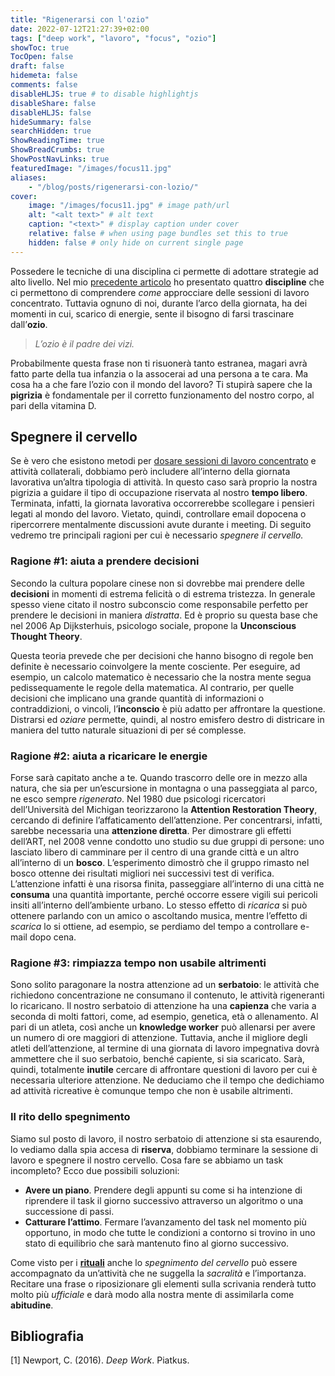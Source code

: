 ```yaml
---
title: "Rigenerarsi con l'ozio"
date: 2022-07-12T21:27:39+02:00
tags: ["deep work", "lavoro", "focus", "ozio"]
showToc: true
TocOpen: false
draft: false
hidemeta: false
comments: false
disableHLJS: true # to disable highlightjs
disableShare: false
disableHLJS: false
hideSummary: false
searchHidden: true
ShowReadingTime: true
ShowBreadCrumbs: true
ShowPostNavLinks: true
featuredImage: "/images/focus11.jpg"
aliases:
    - "/blog/posts/rigenerarsi-con-lozio/"
cover:
    image: "/images/focus11.jpg" # image path/url
    alt: "<alt text>" # alt text
    caption: "<text>" # display caption under cover
    relative: false # when using page bundles set this to true
    hidden: false # only hide on current single page
---
```

Possedere le tecniche di una disciplina ci permette di adottare strategie ad alto livello. Nel mio [precedente articolo](/blog/posts/le-quattro-discipline-dellesecuzione/) ho presentato quattro **discipline** che ci permettono di comprendere *come* approcciare delle sessioni di lavoro concentrato. Tuttavia ognuno di noi, durante l’arco della giornata, ha dei momenti in cui, scarico di energie, sente il bisogno di farsi trascinare dall’**ozio**.

> *L’ozio è il padre dei vizi.*
> 

Probabilmente questa frase non ti risuonerà tanto estranea, magari avrà fatto parte della tua infanzia o la assocerai ad una persona a te cara. Ma cosa ha a che fare l’ozio con il mondo del lavoro? Ti stupirà sapere che la **pigrizia** è fondamentale per il corretto funzionamento del nostro corpo, al pari della vitamina D.

## Spegnere il cervello

Se è vero che esistono metodi per [dosare sessioni di lavoro concentrato](/blog/posts/strategie-per-dosare-la-concentrazione/) e attività collaterali, dobbiamo però includere all’interno della giornata lavorativa un’altra tipologia di attività. In questo caso sarà proprio la nostra pigrizia a guidare il tipo di occupazione riservata al nostro **tempo libero**. Terminata, infatti, la giornata lavorativa occorrerebbe scollegare i pensieri legati al mondo del lavoro. Vietato, quindi, controllare email dopocena o ripercorrere mentalmente discussioni avute durante i meeting. Di seguito vedremo tre principali ragioni per cui è necessario *spegnere il cervello.*

### Ragione #1: aiuta a prendere decisioni

Secondo la cultura popolare cinese non si dovrebbe mai prendere delle **decisioni** in momenti di estrema felicità o di estrema tristezza. In generale spesso viene citato il nostro subconscio come responsabile perfetto per prendere le decisioni in maniera *distratta*. Ed è proprio su questa base che nel 2006 Ap Dijksterhuis, psicologo sociale, propone la **Unconscious Thought Theory**. 

Questa teoria prevede che per decisioni che hanno bisogno di regole ben definite è necessario coinvolgere la mente cosciente. Per eseguire, ad esempio, un calcolo matematico è necessario che la nostra mente segua pedissequamente le regole della matematica. Al contrario, per quelle decisioni che implicano una grande quantità di informazioni o contraddizioni, o vincoli, l’**inconscio** è più adatto per affrontare la questione. Distrarsi ed *oziare* permette, quindi, al nostro emisfero destro di districare in maniera del tutto naturale situazioni di per sé complesse.

### Ragione #2: aiuta a ricaricare le energie

Forse sarà capitato anche a te. Quando trascorro delle ore in mezzo alla natura, che sia per un’escursione in montagna o una passeggiata al parco, ne esco sempre *rigenerato*. Nel 1980 due psicologi ricercatori dell’Università del Michigan teorizzarono la **Attention Restoration Theory**, cercando di definire l’affaticamento dell’attenzione. Per concentrarsi, infatti, sarebbe necessaria una **attenzione diretta**. Per dimostrare gli effetti dell’ART, nel 2008 venne condotto uno studio su due gruppi di persone: uno lasciato libero di camminare per il centro di una grande città e un altro all’interno di un **bosco**. L’esperimento dimostrò che il gruppo rimasto nel bosco ottenne dei risultati migliori nei successivi test di verifica. L’attenzione infatti è una risorsa finita, passeggiare all’interno di una città ne **consuma** una quantità importante, perché occorre essere vigili sui pericoli insiti all’interno dell’ambiente urbano. Lo stesso effetto di *ricarica* si può ottenere parlando con un amico o ascoltando musica, mentre l’effetto di *scarica* lo si ottiene, ad esempio, se perdiamo del tempo a controllare e-mail dopo cena.

### Ragione #3: rimpiazza tempo non usabile altrimenti

Sono solito paragonare la nostra attenzione ad un **serbatoio**: le attività che richiedono concentrazione ne consumano il contenuto, le attività rigeneranti lo ricaricano. Il nostro serbatoio di attenzione ha una **capienza** che varia a seconda di molti fattori, come, ad esempio, genetica, età o allenamento. Al pari di un atleta, così anche un **knowledge worker** può allenarsi per avere un numero di ore maggiori di attenzione. Tuttavia, anche il migliore degli atleti dell’attenzione, al termine di una giornata di lavoro impegnativa dovrà ammettere che il suo serbatoio, benché capiente, si sia scaricato. Sarà, quindi, totalmente **inutile** cercare di affrontare questioni di lavoro per cui è necessaria ulteriore attenzione. Ne deduciamo che il tempo che dedichiamo ad attività ricreative è comunque tempo che non è usabile altrimenti.

### Il rito dello spegnimento

Siamo sul posto di lavoro, il nostro serbatoio di attenzione si sta esaurendo, lo vediamo dalla spia accesa di **riserva**, dobbiamo terminare la sessione di lavoro e spegnere il nostro cervello. Cosa fare se abbiamo un task incompleto? Ecco due possibili soluzioni:

- **Avere un piano**. Prendere degli appunti su come si ha intenzione di riprendere il task il giorno successivo attraverso un algoritmo o una successione di passi.
- **Catturare l’attimo**. Fermare l’avanzamento del task nel momento più opportuno, in modo che tutte le condizioni a contorno si trovino in uno stato di equilibrio che sarà mantenuto fino al giorno successivo.

Come visto per i [**rituali**](/blog/posts/il-rito-della-concentrazione/)  anche lo *spegnimento del cervello* può essere accompagnato da un’attività che ne suggella la *sacralità* e l’importanza. Recitare una frase o riposizionare gli elementi sulla scrivania renderà tutto molto più *ufficiale* e darà modo alla nostra mente di assimilarla come **abitudine**.

## Bibliografia
[1] Newport, C. (2016). *Deep Work*. Piatkus.

